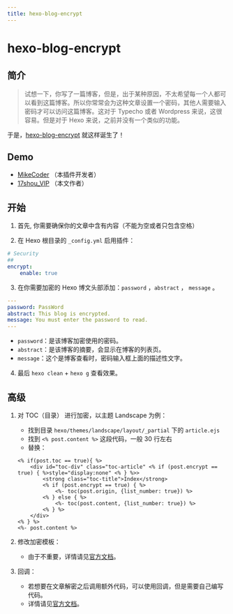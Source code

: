```yaml
---
title: hexo-blog-encrypt
---
```

# hexo-blog-encrypt <Badge text="@17shou_VIP"/> <Badge text="Finish"/> <Badge text="2.2.2"/>

## 简介

> 试想一下，你写了一篇博客，但是，出于某种原因，不太希望每一个人都可以看到这篇博客。所以你常常会为这种文章设置一个密码，其他人需要输入密码才可以访问这篇博客。这对于 Typecho 或者 Wordpress 来说，这很容易。但是对于 Hexo 来说，之前并没有一个类似的功能。

于是，[hexo-blog-encrypt](https://github.com/MikeCoder/hexo-blog-encrypt) 就这样诞生了！

## Demo

* [MikeCoder](https://mhexo.github.io/example-site/2018/06/25/encrypt-test/) （本插件开发者）
* [17shou_VIP](https://www.17shou.vip/%E3%80%90Diary%E3%80%912019-5-16/) （本文作者）

## 开始

1. 首先, 你需要确保你的文章中含有内容（不能为空或者只包含空格）

2. 在 Hexo 根目录的 `_config.yml` 启用插件：

```yaml
# Security
##
encrypt:
    enable: true
```

3. 在你需要加密的 Hexo 博文头部添加：`password` ，`abstract` ， `message` 。

```yaml
---
password: PassWord
abstract: This blog is encrypted.
message: You must enter the password to read.
---
```

   * `password`：是该博客加密使用的密码。
   * `abstract`：是该博客的摘要，会显示在博客的列表页。
   * `message`：这个是博客查看时，密码输入框上面的描述性文字。

4. 最后 `hexo clean` + `hexo g` 查看效果。

## 高级

1. 对 TOC（目录） 进行加密，以主题 Landscape 为例：

   * 找到目录 `hexo/themes/landscape/layout/_partial` 下的 `article.ejs`
   * 找到 `<% post.content %>` 这段代码，一般 30 行左右
   * 替换：

   ```ejs
   <% if(post.toc == true){ %>
       <div id="toc-div" class="toc-article" <% if (post.encrypt == true) { %>style="display:none" <% } %>>
           <strong class="toc-title">Index</strong>
           <% if (post.encrypt == true) { %>
               <%- toc(post.origin, {list_number: true}) %>
           <% } else { %>
               <%- toc(post.content, {list_number: true}) %>
           <% } %>
       </div>
   <% } %>
   <%- post.content %>
   ```

2. 修改加密模板：

   * 由于不重要，详情请见[官方文档](https://github.com/MikeCoder/hexo-blog-encrypt/blob/master/ReadMe.zh.md#%E4%BF%AE%E6%94%B9%E5%8A%A0%E5%AF%86%E6%A8%A1%E6%9D%BF)。

3. 回调：

   * 若想要在文章解密之后调用额外代码，可以使用回调，但是需要自己编写代码。
   * 详情请见[官方文档](https://github.com/MikeCoder/hexo-blog-encrypt/blob/master/ReadMe.zh.md#%E5%9B%9E%E8%B0%83)。

